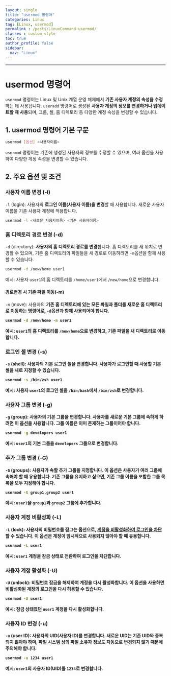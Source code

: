 ```yaml
---
layout: single
title: "usermod 명령어"
categories: Linux
tag: [Linux, usermod]
permalink : /posts/LinuxCommand-usermod/
classes : custom-style
toc: true
author_profile: false
sidebar:
  nav: "Linux"
---
```


<hr>

# usermod 명령어

`usermod` 명령어는 Linux 및 Unix 계열 운영 체제에서 **기존 사용자 계정의 속성을 수정**하는 데 사용됩니다. `useradd` 명령어로 생성된 <b>사용자 계정의 정보를 변경하거나 업데이트할 때 사용</b>되며, 그룹, 셸, 홈 디렉토리 등 다양한 계정 속성을 변경할 수 있습니다.

## 1. usermod 명령어 기본 구문

```bash
usermod [옵션] <사용자이름>
```

`usermod` 명령어는 기존에 생성된 사용자의 정보를 수정할 수 있으며, 여러 옵션을 사용하여 다양한 계정 속성을 변경할 수 있습니다.

## 2. 주요 옵션 및 조건

### 사용자 이름 변경 (-l)

`-l` (login): 사용자의 <b>로그인 이름(사용자 이름)을 변경</b>할 때 사용합니다. 새로운 사용자 이름을 기존 사용자 계정에 적용합니다.

```bash
usermod -l <새로운 사용자이름> <기존 사용자이름>
```

### 홈 디렉토리 경로 변경 (-d)

`-d` (directory): <b>사용자의 홈 디렉토리 경로를 변경</b>합니다. 홈 디렉토리를 새 위치로 변경할 수 있으며, 기존 홈 디렉토리의 파일들을 새 경로로 이동하려면 `-m`옵션을 함께 사용할 수 있습니다.

```bash
usermod -d /new/home user1
```

예시: 사용자 `user1`의 홈 디렉토리를 `/home/user1`에서 `/new/home`으로 변경합니다.

#### 경로변경 시 기존 파일 이동(-m)

`-m` (move): 사용자의 <b>기존 홈 디렉토리에 있는 모든 파일과 폴더를 새로운 홈 디렉토리로 이동<b>하는 명령어로, `-d`옵션과 함께 사용되어야 합니다.

```bash
usermod -d /new/home -m user1
```

예시: `user1`의 홈 디렉토리를 `/new/home`으로 변경하고, 기존 파일을 새 디렉토리로 이동합니다.

### 로그인 셸 변경 (-s)

`-s` (shell): 사용자의 <b>기본 로그인 셸을 변경</b>합니다. 사용자가 로그인할 때 사용할 기본 셸을 새로 지정할 수 있습니다.

```bash
usermod -s /bin/zsh user1
```

예시: 사용자 `user1`의 로그인 셸을 `/bin/bash`에서 `/bin/zsh`로 변경합니다.

### 사용자 그룹 변경 (-g)

`-g` (group): 사용자의 <b>기본 그룹을 변경</b>합니다. 사용자를 새로운 기본 그룹에 속하게 하려면 이 옵션을 사용합니다. 그룹 이름은 이미 존재하는 그룹이어야 합니다.

```bash
usermod -g developers user1
```

예시: `user1`의 기본 그룹을 `developers` 그룹으로 변경합니다.

### 추가 그룹 변경 (-G)

`-G` (groups): 사용자가 속할 <b>추가 그룹을 지정</b>합니다. 이 옵션은 사용자가 여러 그룹에 속해야 할 때 유용합니다. 기존 그룹을 유지하고 싶으면, 기존 그룹 이름을 포함한 그룹 목록을 모두 지정해야 합니다.

```bash
usermod -G group1,group2 user1
```

예시: `user1`을 `group1`과 `group2` 그룹에 추가합니다.

### 사용자 계정 비활성화 (-L)

`-L` (lock): <b>사용자의 비밀번호를 잠그는 옵션</b>으로, <u>계정을 비활성화하여 로그인을 차단</u>할 수 있습니다. 이 옵션은 계정이 임시적으로 사용되지 않아야 할 때 유용합니다.

```bash
usermod -L user1
```

예시: `user1` 계정을 잠금 상태로 전환하여 로그인을 차단합니다.

### 사용자 계정 활성화 (-U)

`-U` (unlock): <b>비밀번호 잠금을 해제하여 계정을 다시 활성화</b>합니다. 이 옵션을 사용하면 비활성화된 계정의 로그인을 다시 허용할 수 있습니다.

```bash
usermod -U user1
```

예시: 잠금 상태였던 `user1` 계정을 다시 활성화합니다.

### 사용자 ID 변경 (-u)

`-u` (user ID): 사용자의 <b>UID(사용자 ID)를 변경</b>합니다. 새로운 UID는 기존 UID와 중복되지 않아야 하며, 파일 시스템 상의 파일 소유자 정보도 자동으로 변경되지 않기 때문에 주의해야 합니다.

```bash
usermod -u 1234 user1
```

예시: `user1`의 사용자 ID(UID)를 `1234`로 변경합니다.
